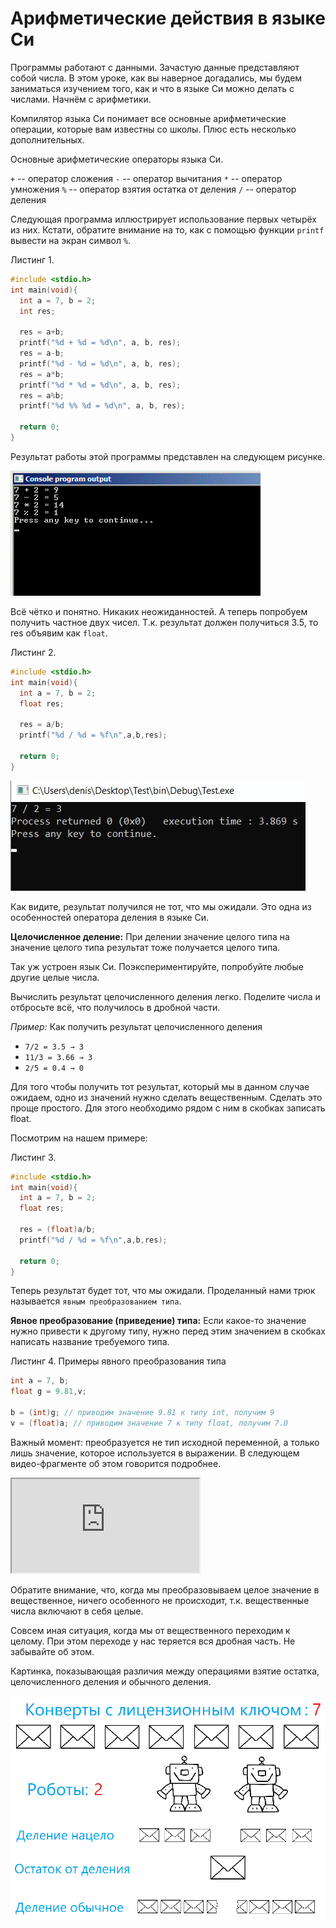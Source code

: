 # Арифметические действия в языке Си

Программы работают с данными. Зачастую данные представляют собой числа. В этом уроке, как вы наверное догадались, мы будем заниматься изучением того, как и что в языке Си можно делать с числами. Начнём с арифметики.

Компилятор языка Си понимает все основные арифметические операции, которые вам известны со школы. Плюс есть несколько дополнительных.

Основные арифметические операторы языка Си.

`+` -- оператор сложения
`-` -- оператор вычитания
`*` -- оператор умножения
`%` -- оператор взятия остатка от деления
`/` -- оператор деления

Следующая программа иллюстрирует использование первых четырёх из них. Кстати, обратите внимание на то, как с помощью функции `printf` вывести на экран символ `%`.

Листинг 1.

```c
#include <stdio.h>
int main(void){
  int a = 7, b = 2;
  int res;

  res = a+b;
  printf("%d + %d = %d\n", a, b, res);
  res = a-b;
  printf("%d - %d = %d\n", a, b, res);
  res = a*b;
  printf("%d * %d = %d\n", a, b, res);
  res = a%b;
  printf("%d %% %d = %d\n", a, b, res);

  return 0;
}
```

Результат работы этой программы представлен на следующем рисунке.

![Использование арифметических действий в Си](./arifmetic_operators.gif)

Всё чётко и понятно. Никаких неожиданностей. А теперь попробуем получить частное двух чисел. Т.к. результат должен получиться 3.5, то res объявим как `float`.

Листинг 2.

```c
#include <stdio.h>
int main(void){
  int a = 7, b = 2;
  float res;

  res = a/b;
  printf("%d / %d = %f\n",a,b,res);

  return 0;
}
```
![Использование арифметических действий в Си](./incorrect_division.gif)

Как видите, результат получился не тот, что мы ожидали. Это одна из особенностей оператора деления в языке Си.

**Целочисленное деление:** При делении значение целого типа на значение целого типа результат тоже получается целого типа.

Так уж устроен язык Си. Поэкспериментируйте, попробуйте любые другие целые числа.

Вычислить результат целочисленного деления легко. Поделите числа и отбросьте всё, что получилось в дробной части.

*Пример:* Как получить результат целочисленного деления

* `7/2 = 3.5 → 3`
* `11/3 = 3.66 → 3`
* `2/5 = 0.4 → 0`

Для того чтобы получить тот результат, который мы в данном случае ожидаем, одно из значений нужно сделать вещественным. Сделать это проще простого. Для этого необходимо рядом с ним в скобках записать float.

Посмотрим на нашем примере:

Листинг 3.

```c
#include <stdio.h>
int main(void){
  int a = 7, b = 2;
  float res;

  res = (float)a/b;
  printf("%d / %d = %f\n",a,b,res);

  return 0;
}
```

Теперь результат будет тот, что мы ожидали. Проделанный нами трюк называется `явным преобразованием типа`.

**Явное преобразование (приведение) типа:** Если какое-то значение нужно привести к другому типу, нужно перед этим значением в скобках написать название требуемого типа.

Листинг 4. Примеры явного преобразования типа

```c
int a = 7, b;
float g = 9.81,v;

b = (int)g; // приводим значение 9.81 к типу int, получим 9
v = (float)a; // приводим значение 7 к типу float, получим 7.0
```

Важный момент: преобразуется не тип исходной переменной, а только лишь значение, которое используется в выражении. В следующем видео-фрагменте об этом говорится подробнее.

<div class="lessonVideo">
  <iframe src="https://www.youtube.com/embed/9jLdsrF8iF8"  allowfullscreen></iframe>
</div>

Обратите внимание, что, когда мы преобразовываем целое значение в вещественное, ничего особенного не происходит, т.к. вещественные числа включают в себя целые.

Совсем иная ситуация, когда мы от вещественного переходим к целому. При этом переходе у нас теряется вся дробная часть. Не забывайте об этом.

Картинка, показывающая различия между операциями взятие остатка, целочисленного деления и обычного деления.

![Деление, целочисленное деление и остаток от деления. Отличия](./divide.png)
